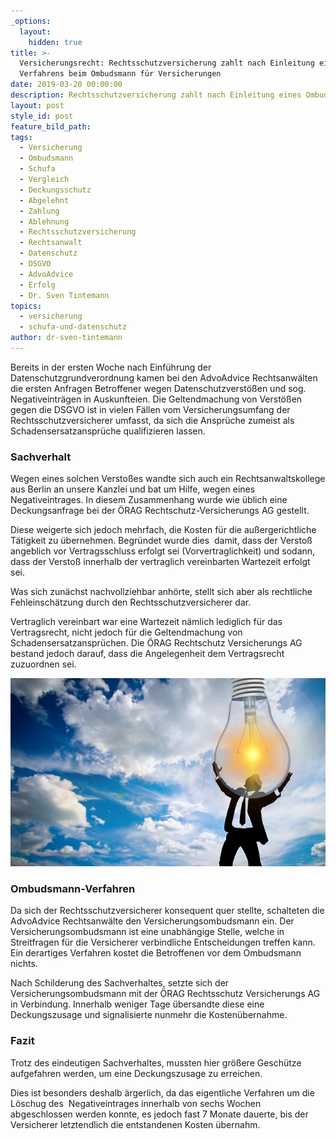 ```yaml
---
_options:
  layout:
    hidden: true
title: >-
  Versicherungsrecht: Rechtsschutzversicherung zahlt nach Einleitung eines
  Verfahrens beim Ombudsmann für Versicherungen
date: 2019-03-20 00:00:00
description: Rechtsschutzversicherung zahlt nach Einleitung eines Ombudsmannverfahrens
layout: post
style_id: post
feature_bild_path:
tags:
  - Versicherung
  - Ombudsmann
  - Schufa
  - Vergleich
  - Deckungsschutz
  - Abgelehnt
  - Zahlung
  - Ablehnung
  - Rechtsschutzversicherung
  - Rechtsanwalt
  - Datenschutz
  - DSGVO
  - AdvoAdvice
  - Erfolg
  - Dr. Sven Tintemann
topics:
  - versicherung
  - schufa-und-datenschutz
author: dr-sven-tintemann
---
```


Bereits in der ersten Woche nach Einf&uuml;hrung der Datenschutzgrundverordnung kamen bei den AdvoAdvice Rechtsanw&auml;lten die ersten Anfragen Betroffener wegen Datenschutzverst&ouml;&szlig;en und sog. Negativeintr&auml;gen in Auskunfteien. Die Geltendmachung von Verst&ouml;&szlig;en gegen die DSGVO ist in vielen F&auml;llen vom Versicherungsumfang der Rechtsschutzversicherer umfasst, da sich die Anspr&uuml;che zumeist als Schadensersatzanspr&uuml;che qualifizieren lassen.

### Sachverhalt&nbsp;

Wegen eines solchen Versto&szlig;es wandte sich auch ein Rechtsanwaltskollege aus Berlin an unsere Kanzlei und bat um Hilfe, wegen eines Negativeintrages. In diesem Zusammenhang wurde wie &uuml;blich eine Deckungsanfrage bei der &Ouml;RAG Rechtschutz-Versicherungs AG gestellt.

Diese weigerte sich jedoch mehrfach, die Kosten f&uuml;r die au&szlig;ergerichtliche T&auml;tigkeit zu &uuml;bernehmen. Begr&uuml;ndet wurde dies&nbsp; damit, dass der Versto&szlig; angeblich vor Vertragsschluss erfolgt sei (Vorvertraglichkeit) und sodann, dass der Versto&szlig; innerhalb der vertraglich vereinbarten Wartezeit erfolgt sei.

Was sich zun&auml;chst nachvollziehbar anh&ouml;rte, stellt sich aber als rechtliche Fehleinsch&auml;tzung durch den Rechtsschutzversicherer dar.

Vertraglich vereinbart war eine Wartezeit n&auml;mlich lediglich f&uuml;r das Vertragsrecht, nicht jedoch f&uuml;r die Geltendmachung von Schadensersatzanspr&uuml;chen. Die &Ouml;RAG Rechtschutz Versicherungs AG bestand jedoch darauf, dass die Angelegenheit dem Vertragsrecht zuzuordnen sei.&nbsp;

![](/uploads/person-3062271-640-2.jpg)

### Ombudsmann-Verfahren

Da sich der Rechtsschutzversicherer konsequent quer stellte, schalteten die AdvoAdvice Rechtsanw&auml;lte den Versicherungsombudsmann ein. Der Versicherungsombudsmann ist eine unabh&auml;ngige Stelle, welche in Streitfragen f&uuml;r die Versicherer verbindliche Entscheidungen treffen kann. Ein derartiges Verfahren kostet die Betroffenen vor dem Ombudsmann nichts.&nbsp;

Nach Schilderung des Sachverhaltes, setzte sich der Versicherungsombudsmann mit der &Ouml;RAG Rechtsschutz Versicherungs AG in Verbindung. Innerhalb weniger Tage &uuml;bersandte diese eine Deckungszusage und signalisierte nunmehr die Kosten&uuml;bernahme.&nbsp;

### Fazit

Trotz des eindeutigen Sachverhaltes, mussten hier gr&ouml;&szlig;ere Gesch&uuml;tze aufgefahren werden, um eine Deckungszusage zu erreichen.

Dies ist besonders deshalb &auml;rgerlich, da das eigentliche Verfahren um die L&ouml;schug des&nbsp; Negativeintrages innerhalb von sechs Wochen abgeschlossen werden konnte, es jedoch fast 7 Monate dauerte, bis der Versicherer letztendlich die entstandenen Kosten &uuml;bernahm.&nbsp;

&nbsp;